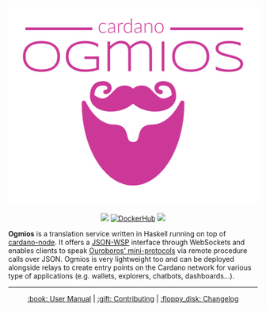 <p align="center">
  <img src=".github/ogmios.png" height=400 alt="ogmios" />
</p>

<p align="center">
  <a href='https://github.com/ktorz/cardano-ogmios/actions?query=workflow%3A"Continuous Integration"'><img src="https://img.shields.io/github/workflow/status/ktorz/cardano-ogmios/Continuous Integration?style=for-the-badge" /></a> <a href="https://hub.docker.com/r/ktorz/ogmios"><img src="https://img.shields.io/docker/image-size/ktorz/ogmios/latest?color=407088&label=%F0%9F%90%B3%20docker&sort=date&style=for-the-badge" alt="DockerHub"/></a> <a href="https://github.com/KtorZ/cardano-ogmios/blob/master/LICENSE"><img src="https://img.shields.io/github/license/KtorZ/cardano-ogmios.svg?style=for-the-badge"/></a>
</p>

**Ogmios** is a translation service written in Haskell running on top of [cardano-node](https://github.com/input-output-hk/cardano-node/). It offers a [JSON-WSP](https://en.wikipedia.org/wiki/JSON-WSP) interface through WebSockets and enables clients to speak [Ouroboros' mini-protocols](https://hydra.iohk.io/build/1070091/download/1/network.pdf#chapter.3) via remote procedure calls over JSON. Ogmios is very lightweight too and can be deployed alongside relays to create entry points on the Cardano network for various type of applications (e.g. wallets, explorers, chatbots, dashboards...).

<hr/>

<p align="center">
  <a href="https://ktorz.github.io/cardano-ogmios">:book: User Manual</a>
  |
  <a href="CONTRIBUTING.md">:gift: Contributing</a>
  |
  <a href="ogmios-server/CHANGELOG.md">:floppy_disk: Changelog</a>
</p>

